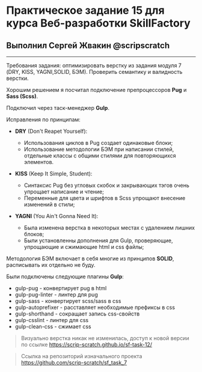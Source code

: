 # Практическое задание 15 для курса Веб-разработки SkillFactory 

## Выполнил Сергей Жвакин @scripscratch

---

Требования задания: оптимизировать верстку из задания модуля 7 (DRY, KISS, YAGNI,SOLID, БЭМ). Проверить семантику и валидность верстки.

Хорошим решением я посчитал подключение препроцессоров **Pug** и **Sass (Scss)**.

Подключил через таск-менеджер **Gulp**.

Исправления по принципам:

- **DRY** (Don't Reapet Yourself):
  - Использования циклов в Pug создает одинаковые блоки;  
  - Использование  методологии БЭМ при написании стилей, отдельные классы с общими стилями для повторяющихся элементов.
    
- **KISS** (Keep It Simple, Student):
  - Синтаксиc Pug без угловых скобок и закрывающих тэгов очень упрощает написание и чтение;
  - Переменные для цвета и шрифтов в Scss упрощают внесение изменений в стили;

- **YAGNI** (You Ain't Gonna Need It):
  - Была изменена верстка в некоторых местах с удалением лишних блоков;
  - Были установленны дополнения для Gulp, проверяющие, упрощающие и сжимающие html и css файлы;

Методология БЭМ включает в себя многие из принципов **SOLID**, расписывать их отдельно не буду.  

Были подключены следующие плагины **Gulp**:

- gulp-pug - конвертирует pug в html
- gulp-pug-linter - линтер для pug
- gulp-sass - конвертирует scss/sass в css
- gulp-autoprefixer - расставляет необходимые префиксы в css
- gulp-shorthand - сокращает запись css-свойств
- gulp-csslint - линтер для css
- gulp-clean-css - сжимает css 
 

> Визуально верстка никак не изменилась, доступ к новой версии по ссылке https://scrip-scratch.github.io/sf-task-12/

> Ссылка на репозиторий изначального проекта https://github.com/scrip-scratch/sf_task_7